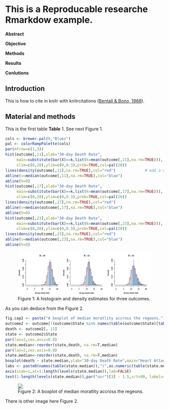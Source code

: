 













This is a Reproducable researche Rmarkdow example.
========================================================



**Abstract**


__Objective__


__Methods__


__Results__


__Conlutions__

Introduction
------------
This is how to cite in knitr with knitrcitations (<a href="">Bentall & Bono, 1968</a>). 


Material and methods
------------
This is the first table __Table__ 1.
See next Figure 1.







```r
cols <- brewer.pal(9,"Blues")
pal <- colorRampPalette(cols)
par(mfrow=c(1,3))
hist(outcome[,11],xlab="30-day Death Rate",
     main=substitute(bar(X)==k,list(k=mean(outcome[,11],na.rm=TRUE))),
     xlim=c(0,20),ylim=c(0,0.3),prob=TRUE,col=pal(20))
lines(density(outcome[,11],na.rm=TRUE),col="red")             # add a density estimate with defaults
abline(v=median(outcome[,11],na.rm=TRUE),col="blue")
abline(h=0)
hist(outcome[,17],xlab="30-day Death Rate",
     main=substitute(bar(X)==k,list(k=mean(outcome[,17],na.rm=TRUE))),
     xlim=c(0,20),ylim=c(0,0.3),prob=TRUE,col=pal(20))
lines(density(outcome[,17],na.rm=TRUE),col="red") 
abline(v=median(outcome[,17],na.rm=TRUE),col="blue")
abline(h=0)
hist(outcome[,23],xlab="30-day Death Rate",
     main=substitute(bar(X)==k,list(k=mean(outcome[,23],na.rm=TRUE))),
     xlim=c(0,20),ylim=c(0,0.3),prob=TRUE,col=pal(20))
lines(density(outcome[,23],na.rm=TRUE),col="red") 
abline(v=median(outcome[,23],na.rm=TRUE),col="blue")
abline(h=0)
```

<figure><img src='fig/plot1.png'  style='display: block; margin: auto;'><figcaption>Figure 1: A histogram and density estimates for three outcomes.</figcaption></figure>


As you can deduce from the Figure 2.


```r
fig.cap2 <- paste("A boxplot of median moratlity accross the regeons.")
outcome2 <- outcome[!(outcome$State %in% names(table(outcome$State)[table(outcome$State)<20])),]
death <- outcome2[, 11]
state <- outcome2$State
par(las=2,cex.axis=0.8)
state.median<-reorder(state,death, na.rm=T,median)
par(las=2,cex.axis=0.8)
state.median<-reorder(state,death, na.rm=T,median)
boxplot(death ~ state.median,ylab="30-day Death Rate",main="Heart Attack 30-day Death Rate by State",xaxt="n")
labs <- paste0(names(table(state.median)),"(",as.numeric(table(state.median)),")")
axis(side=1,at=1:length(levels(state.median)),lab=FALSE)
text(1:length(levels(state.median)),par("usr")[3] - 1.5,srt=90, labels=labs, xpd=T, cex=0.7)
```

<figure><img src='fig/plot2.png'  style='display: block; margin: auto;'><figcaption>Figure 2: A boxplot of median moratlity accross the regeons.</figcaption></figure>

There is other image here Figure 2.
